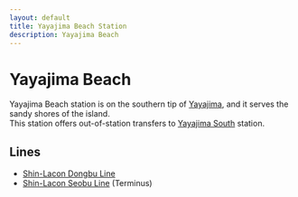 ```yaml
---
layout: default
title: Yayajima Beach Station
description: Yayajima Beach
---
```


# Yayajima Beach

Yayajima Beach station is on the southern tip of [Yayajima](/areas/yayajima),
and it serves the sandy shores of the island.<br>
This station offers out-of-station transfers to
[Yayajima South](yayajima-south) station.

## Lines

- [Shin-Lacon Dongbu Line](/rail-lines/slcn-dongbu-line)
- [Shin-Lacon Seobu Line](/rail-lines/slcn-seobu-line) (Terminus)
